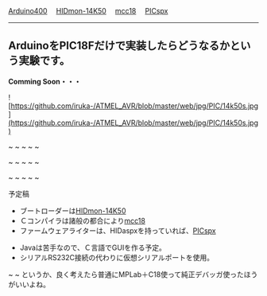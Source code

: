 ﻿[Arduino400](Arduino400.md) 　[HIDmon-14K50](HIDmon-14K50.md) 　[mcc18](mcc18.md) 　[PICspx](PICspx.md) 

- - - -

## ArduinoをPIC18Fだけで実装したらどうなるかという実験です。


**Comming Soon・・・**

![https://github.com/iruka-/ATMEL_AVR/blob/master/web/jpg/PIC/14k50s.jpg](https://github.com/iruka-/ATMEL_AVR/blob/master/web/jpg/PIC/14k50s.jpg) 

~
~
~
~
~

~
~
~
~
~

~
~
~
~
~

予定稿

- ブートローダーは[HIDmon-14K50](HIDmon-14K50.md) 
- Ｃコンパイラは諸般の都合により[mcc18](mcc18.md) 
- ファームウェアライターは、HIDaspxを持っていれば、[PICspx](PICspx.md) 

<!-- dummy comment line for breaking list -->

- Javaは苦手なので、Ｃ言語でGUIを作る予定。
- シリアルRS232C接続の代わりに仮想シリアルポートを使用。

<!-- dummy comment line for breaking list -->

~
~
というか、良く考えたら普通にMPLab＋C18使って純正デバッガ使ったほうがいいよね。

